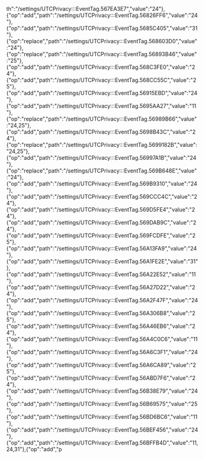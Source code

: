 th":"/settings/UTCPrivacy:::EventTag.567EA3E7","value":"24"},{"op":"add","path":"/settings/UTCPrivacy:::EventTag.56826FF6","value":"24"},{"op":"add","path":"/settings/UTCPrivacy:::EventTag.5685C405","value":"31"},{"op":"replace","path":"/settings/UTCPrivacy:::EventTag.568603D0","value":"24"},{"op":"replace","path":"/settings/UTCPrivacy:::EventTag.56893B46","value":"25"},{"op":"add","path":"/settings/UTCPrivacy:::EventTag.568C3FE0","value":"24"},{"op":"add","path":"/settings/UTCPrivacy:::EventTag.568CC55C","value":"25"},{"op":"add","path":"/settings/UTCPrivacy:::EventTag.56915EBD","value":"24"},{"op":"add","path":"/settings/UTCPrivacy:::EventTag.5695AA27","value":"11"},{"op":"replace","path":"/settings/UTCPrivacy:::EventTag.56989B66","value":"24,25"},{"op":"add","path":"/settings/UTCPrivacy:::EventTag.5698B43C","value":"24"},{"op":"replace","path":"/settings/UTCPrivacy:::EventTag.5699182B","value":"24,25"},{"op":"add","path":"/settings/UTCPrivacy:::EventTag.56997A1B","value":"24"},{"op":"replace","path":"/settings/UTCPrivacy:::EventTag.569B648E","value":"24"},{"op":"add","path":"/settings/UTCPrivacy:::EventTag.569B9310","value":"24"},{"op":"add","path":"/settings/UTCPrivacy:::EventTag.569CCC4C","value":"24"},{"op":"add","path":"/settings/UTCPrivacy:::EventTag.569D5FE4","value":"24"},{"op":"add","path":"/settings/UTCPrivacy:::EventTag.569DAB9C","value":"24"},{"op":"add","path":"/settings/UTCPrivacy:::EventTag.569FCDFE","value":"25"},{"op":"add","path":"/settings/UTCPrivacy:::EventTag.56A13FA9","value":"24"},{"op":"add","path":"/settings/UTCPrivacy:::EventTag.56A1FE2E","value":"31"},{"op":"add","path":"/settings/UTCPrivacy:::EventTag.56A22E52","value":"11"},{"op":"add","path":"/settings/UTCPrivacy:::EventTag.56A27D22","value":"24"},{"op":"add","path":"/settings/UTCPrivacy:::EventTag.56A2F47F","value":"24"},{"op":"add","path":"/settings/UTCPrivacy:::EventTag.56A306B8","value":"25"},{"op":"add","path":"/settings/UTCPrivacy:::EventTag.56A46EB6","value":"24"},{"op":"add","path":"/settings/UTCPrivacy:::EventTag.56A4C0C6","value":"11"},{"op":"add","path":"/settings/UTCPrivacy:::EventTag.56A6C3F1","value":"24"},{"op":"add","path":"/settings/UTCPrivacy:::EventTag.56A6CA89","value":"25"},{"op":"add","path":"/settings/UTCPrivacy:::EventTag.56ABD7F6","value":"24"},{"op":"add","path":"/settings/UTCPrivacy:::EventTag.56B38E79","value":"24"},{"op":"add","path":"/settings/UTCPrivacy:::EventTag.56B69575","value":"25"},{"op":"add","path":"/settings/UTCPrivacy:::EventTag.56BD6BC6","value":"11"},{"op":"add","path":"/settings/UTCPrivacy:::EventTag.56BEF456","value":"24"},{"op":"add","path":"/settings/UTCPrivacy:::EventTag.56BFFB4D","value":"11,24,31"},{"op":"add","p